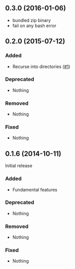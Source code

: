 ## 0.3.0 (2016-01-06)

- bundled zip binary
- fail on any bash error

## 0.2.0 (2015-07-12)

### Added

- Recurse into directories ([#1](https://github.com/tcnksm/wercker-step-zip/pull/1))

### Deprecated

- Nothing

### Removed

- Nothing

### Fixed

- Nothing


## 0.1.6 (2014-10-11)

Initial release

### Added

- Fundamental features

### Deprecated

- Nothing

### Removed

- Nothing

### Fixed

- Nothing


